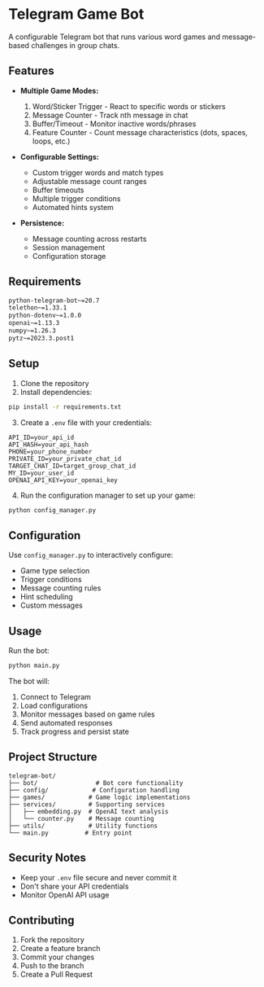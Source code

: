 # Telegram Game Bot

A configurable Telegram bot that runs various word games and message-based challenges in group chats.

## Features

- **Multiple Game Modes:**
  1. Word/Sticker Trigger - React to specific words or stickers
  2. Message Counter - Track nth message in chat
  3. Buffer/Timeout - Monitor inactive words/phrases
  4. Feature Counter - Count message characteristics (dots, spaces, loops, etc.)

- **Configurable Settings:**
  - Custom trigger words and match types
  - Adjustable message count ranges
  - Buffer timeouts
  - Multiple trigger conditions
  - Automated hints system

- **Persistence:**
  - Message counting across restarts
  - Session management
  - Configuration storage

## Requirements

```txt
python-telegram-bot~=20.7
telethon~=1.33.1
python-dotenv~=1.0.0
openai~=1.13.3
numpy~=1.26.3
pytz~=2023.3.post1
```

## Setup

1. Clone the repository
2. Install dependencies:
```bash
pip install -r requirements.txt
```

3. Create a `.env` file with your credentials:
```env
API_ID=your_api_id
API_HASH=your_api_hash
PHONE=your_phone_number
PRIVATE_ID=your_private_chat_id
TARGET_CHAT_ID=target_group_chat_id
MY_ID=your_user_id
OPENAI_API_KEY=your_openai_key
```

4. Run the configuration manager to set up your game:
```bash
python config_manager.py
```

## Configuration

Use `config_manager.py` to interactively configure:
- Game type selection
- Trigger conditions
- Message counting rules
- Hint scheduling
- Custom messages

## Usage

Run the bot:
```bash
python main.py
```

The bot will:
1. Connect to Telegram
2. Load configurations
3. Monitor messages based on game rules
4. Send automated responses
5. Track progress and persist state

## Project Structure

```
telegram-bot/
├── bot/                # Bot core functionality
├── config/            # Configuration handling
├── games/            # Game logic implementations
├── services/         # Supporting services
│   ├── embedding.py  # OpenAI text analysis
│   └── counter.py    # Message counting
├── utils/            # Utility functions
└── main.py          # Entry point
```

## Security Notes

- Keep your `.env` file secure and never commit it
- Don't share your API credentials
- Monitor OpenAI API usage

## Contributing

1. Fork the repository
2. Create a feature branch
3. Commit your changes
4. Push to the branch
5. Create a Pull Request
